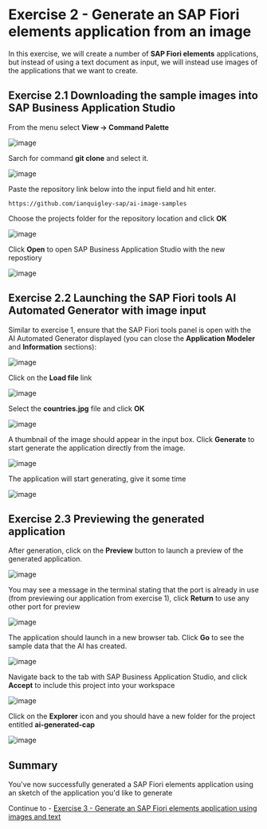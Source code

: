 #  Exercise 2 - Generate an SAP Fiori elements application from an image

In this exercise, we will create a number of **SAP Fiori elements** applications, but instead of using a text document as input, we will instead use images of the applications that we want to create.

## Exercise 2.1 Downloading the sample images into SAP Business Application Studio

From the menu select **View -> Command Palette**

![image](https://github.wdf.sap.corp/storage/user/1340/files/5f4cd483-b113-4d82-adbf-9f67a4445823)

Sarch for command **git clone** and select it.

![image](https://github.wdf.sap.corp/storage/user/1340/files/3eb4f023-ea4e-4003-a5bd-8fdaa5fc7df5)

Paste the repository link below into the input field and hit enter.

```
https://github.com/ianquigley-sap/ai-image-samples
```

Choose the projects folder for the repository location and click **OK**

![image](https://github.wdf.sap.corp/storage/user/1340/files/a79c6fc7-02f4-4b7a-a813-be818d480ae5)

Click **Open** to open SAP Business Application Studio with the new repostiory

![image](https://github.wdf.sap.corp/storage/user/1340/files/9ed70358-4446-4ad5-a9bd-1f6bbcae4563)


## Exercise 2.2 Launching the SAP Fiori tools AI Automated Generator with image input

Similar to exercise 1, ensure that the SAP Fiori tools panel is open with the AI Automated Generator displayed (you can close the **Application Modeler** and **Information** sections):

![image](https://github.wdf.sap.corp/storage/user/1340/files/81a49bf7-4cab-44bb-b726-d0b5f13cb46f)

Click on the **Load file** link

![image](https://github.wdf.sap.corp/storage/user/1340/files/780899cf-84a3-4c3b-aa29-7fe123ada46c)

Select the **countries.jpg** file and click **OK**

![image](https://github.wdf.sap.corp/storage/user/1340/files/484db0d0-8082-44b2-aa84-06192f505f2b)

A thumbnail of the image should appear in the input box.  Click **Generate** to start generate the application directly from the image.

![image](https://github.wdf.sap.corp/storage/user/1340/files/f294415b-f1ba-421f-a10e-e29c8326c46c)

The application will start generating, give it some time

![image](https://github.wdf.sap.corp/storage/user/1340/files/767d0f1d-9c5a-4220-8d05-849a9f57ce4c)

## Exercise 2.3 Previewing the generated application

After generation, click on the **Preview** button to launch a preview of the generated application.  

![image](https://github.wdf.sap.corp/storage/user/1340/files/55df3642-f9b7-445d-b043-38e8bf8a2aca)

You may see a message in the terminal stating that the port is already in use (from previewing our application from exercise 1), click **Return** to use any other port for preview

![image](https://github.wdf.sap.corp/storage/user/1340/files/59183215-8b46-4819-b1df-e1557a739fbf)

The application should launch in a new browser tab. Click **Go** to see the sample data that the AI has created.

![image](https://github.wdf.sap.corp/storage/user/1340/files/834a2d04-294b-43ec-9459-f683d7af15bb)

Navigate back to the tab with SAP Business Application Studio, and click **Accept** to include this project into your workspace

![image](https://github.wdf.sap.corp/storage/user/1340/files/d516cf59-133f-4c47-9617-daf48fca6379)

Click on the **Explorer** icon and you should have a new folder for the project entitled **ai-generated-cap**

![image](https://github.wdf.sap.corp/storage/user/1340/files/353101f6-d3ca-40df-bebc-cf6f251d8f59)

## Summary

You've now successfully generated a SAP Fiori elements application using an sketch of the application you'd like to generate

Continue to - [Exercise 3 - Generate an SAP Fiori elements application using images and text](../ex3/README.md)
